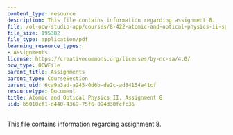 ```yaml
---
content_type: resource
description: This file contains information regarding assignment 8.
file: /ol-ocw-studio-app/courses/8-422-atomic-and-optical-physics-ii-spring-2013/b5010cf1d440436975f6094d30fcfc36_MIT8_422S13_hw8.pdf
file_size: 195382
file_type: application/pdf
learning_resource_types:
- Assignments
license: https://creativecommons.org/licenses/by-nc-sa/4.0/
ocw_type: OCWFile
parent_title: Assignments
parent_type: CourseSection
parent_uid: 6ca9a3ad-a245-0d6b-de2c-ad84154a41cf
resourcetype: Document
title: Atomic and Optical Physics II, Assignment 8
uid: b5010cf1-d440-4369-75f6-094d30fcfc36
---
```

This file contains information regarding assignment 8.